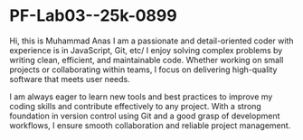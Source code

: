 # PF-Lab03--25k-0899
Hi, this is Muhammad Anas
I am a passionate and detail-oriented coder with experience is in JavaScript, Git, etc/ I enjoy solving complex problems by writing clean, efficient, and maintainable code. Whether working on small projects or collaborating within teams, I focus on delivering high-quality software that meets user needs.

I am always eager to learn new tools and best practices to improve my coding skills and contribute effectively to any project. With a strong foundation in version control using Git and a good grasp of development workflows, I ensure smooth collaboration and reliable project management.
